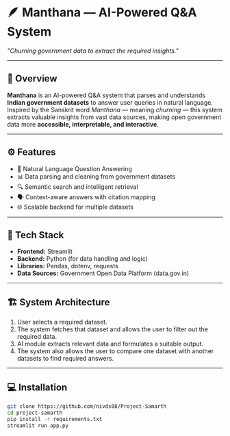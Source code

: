 # 🪶 Manthana — AI-Powered Q&A System

*"Churning government data to extract the required insights."*

---

## 📖 Overview
**Manthana** is an AI-powered Q&A system that parses and understands **Indian government datasets** to answer user queries in natural language.  
Inspired by the Sanskrit word *Manthana* — meaning *churning* — this system extracts valuable insights from vast data sources, making open government data more **accessible, interpretable, and interactive**.

---

## ⚙️ Features
- 🧠 Natural Language Question Answering  
- 📊 Data parsing and cleaning from government datasets  
- 🔍 Semantic search and intelligent retrieval  
- 🗣️ Context-aware answers with citation mapping  
- 🌐 Scalable backend for multiple datasets  

---

## 🧩 Tech Stack
- **Frontend:** Streamlit  
- **Backend:** Python  (for data handling and logic)
- **Libraries:** Pandas, dotenv, requests  
- **Data Sources:** Government Open Data Platform (data.gov.in)  

---

## 🏗️ System Architecture
1. User selects a required dataset.  
2. The system fetches that dataset and allows the user to filter out the required data.  
3. AI module extracts relevant data and formulates a suitable output.  
4. The system also allows the user to compare one dataset with another datasets to find required answers.

---

## 💻 Installation
```bash
git clone https://github.com/nivds08/Project-Samarth
cd project-samarth
pip install -r requirements.txt
streamlit run app.py
